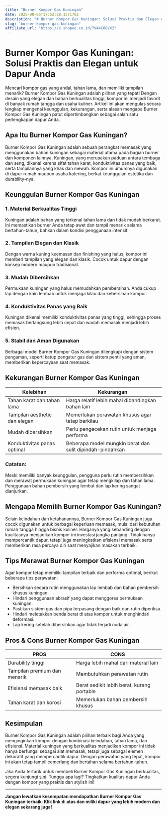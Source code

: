 ```yaml
---
title: "Burner Kompor Gas Kuningan"
date: 2025-08-05T17:53:28.157178Z
description: "# Burner Kompor Gas Kuningan: Solusi Praktis dan Elegan untuk Dapur Anda..."
slug: "burner-kompor-gas-kuningan"
affiliate_url: "https://s.shopee.co.id/7V44C68VX2"
---
```

# Burner Kompor Gas Kuningan: Solusi Praktis dan Elegan untuk Dapur Anda

Mencari kompor gas yang andal, tahan lama, dan memiliki tampilan menarik? Burner Kompor Gas Kuningan adalah pilihan yang tepat! Dengan desain yang elegan dan bahan berkualitas tinggi, kompor ini menjadi favorit di banyak rumah tangga dan usaha kuliner. Artikel ini akan mengulas secara lengkap mengenai keunggulan, kekurangan, serta alasan mengapa Burner Kompor Gas Kuningan patut dipertimbangkan sebagai salah satu perlengkapan dapur Anda.

## Apa Itu Burner Kompor Gas Kuningan?

Burner Kompor Gas Kuningan adalah sebuah perangkat memasak yang menggunakan bahan kuningan sebagai material utama pada bagian burner dan komponen lainnya. Kuningan, yang merupakan paduan antara tembaga dan seng, dikenal karena sifat tahan karat, konduktivitas panas yang baik, serta tampilannya yang khas dan mewah. Kompor ini umumnya digunakan di dapur rumah maupun usaha katering, berkat keunggulan estetika dan durability-nya.

## Keunggulan Burner Kompor Gas Kuningan

### 1. Material Berkualitas Tinggi

Kuningan adalah bahan yang terkenal tahan lama dan tidak mudah berkarat. Ini memastikan burner Anda tetap awet dan tampil menarik selama bertahun-tahun, bahkan dalam kondisi penggunaan intensif.

### 2. Tampilan Elegan dan Klasik

Dengan warna kuning keemasan dan finishing yang halus, kompor ini memberi tampilan yang elegan dan klasik. Cocok untuk dapur dengan konsep modern maupun tradisional.

### 3. Mudah Dibersihkan

Permukaan kuningan yang halus memudahkan pembersihan. Anda cukup lap dengan kain lembab untuk menjaga kilau dan kebersihan kompor.

### 4. Konduktivitas Panas yang Baik

Kuningan dikenal memiliki konduktivitas panas yang tinggi, sehingga proses memasak berlangsung lebih cepat dan wadah memasak menjadi lebih efisien.

### 5. Stabil dan Aman Digunakan

Berbagai model Burner Kompor Gas Kuningan dilengkapi dengan sistem pengaman, seperti katup pengatur gas dan sistem pentil yang aman, memberikan kepercayaan saat memasak.

## Kekurangan Burner Kompor Gas Kuningan

| Kelebihan | Kekurangan |
|---|---|
| Tahan karat dan tahan lama | Harga relatif lebih mahal dibandingkan bahan lain |
| Tampilan aesthetic dan elegan | Memerlukan perawatan khusus agar tetap berkilau |
| Mudah dibersihkan | Perlu pengecekan rutin untuk menjaga performa |
| Konduktivitas panas optimal | Beberapa model mungkin berat dan sulit dipindah-pindahkan |

### Catatan:
Meski memiliki banyak keunggulan, pengguna perlu rutin membersihkan dan merawat permukaan kuningan agar tetap mengkilap dan tahan lama. Penggunaan bahan pembersih yang lembut dan lap kering sangat dianjurkan.

## Mengapa Memilih Burner Kompor Gas Kuningan?

Selain keindahan dan ketahanannya, Burner Kompor Gas Kuningan juga cocok digunakan untuk berbagai keperluan memasak, mulai dari kebutuhan rumah tangga hingga bisnis kuliner. Harganya yang sebanding dengan kualitasnya menjadikan kompor ini investasi jangka panjang. Tidak hanya mempercantik dapur, tetapi juga meningkatkan efisiensi memasak serta memberikan rasa percaya diri saat menyajikan masakan terbaik.

## Tips Merawat Burner Kompor Gas Kuningan

Agar kompor tetap memiliki tampilan terbaik dan performa optimal, berikut beberapa tips perawatan:

- Bersihkan secara rutin menggunakan lap lembab dan bahan pembersih khusus kuningan.
- Hindari penggunaan abrasif yang dapat menggores permukaan kuningan.
- Pastikan sistem gas dan pipa terpasang dengan baik dan rutin diperiksa.
- Hindari meletakkan benda berat di atas kompor untuk menghindari deformasi.
- Lap kering setelah dibersihkan agar tidak terjadi noda air.

## Pros & Cons Burner Kompor Gas Kuningan

| PROS | CONS |
|---|---|
| Durability tinggi | Harga lebih mahal dari material lain |
| Tampilan premium dan menarik | Membutuhkan perawatan rutin |
| Efisiensi memasak baik | Berat sedikit lebih berat, kurang portable |
| Tahan karat dan korosi | Memerlukan bahan pembersih khusus |

## Kesimpulan

Burner Kompor Gas Kuningan adalah pilihan terbaik bagi Anda yang menginginkan kompor dengan kombinasi keindahan, tahan lama, dan efisiensi. Material kuningan yang berkualitas menjadikan kompor ini tidak hanya berfungsi sebagai alat memasak, tetapi juga sebagai elemen dekoratif yang mempercantik dapur. Dengan perawatan yang tepat, kompor ini akan tetap tampil cemerlang dan bertahan selama bertahun-tahun.

Jika Anda tertarik untuk membeli Burner Kompor Gas Kuningan berkualitas, segera kunjungi [sini](https://s.shopee.co.id/7V44C68VX2). Tunggu apa lagi? Tingkatkan kualitas dapur Anda dengan kompor yang praktis dan stylish ini!

---

**Jangan lewatkan kesempatan mendapatkan Burner Kompor Gas Kuningan terbaik. Klik link di atas dan miliki dapur yang lebih modern dan elegan sekarang juga!**